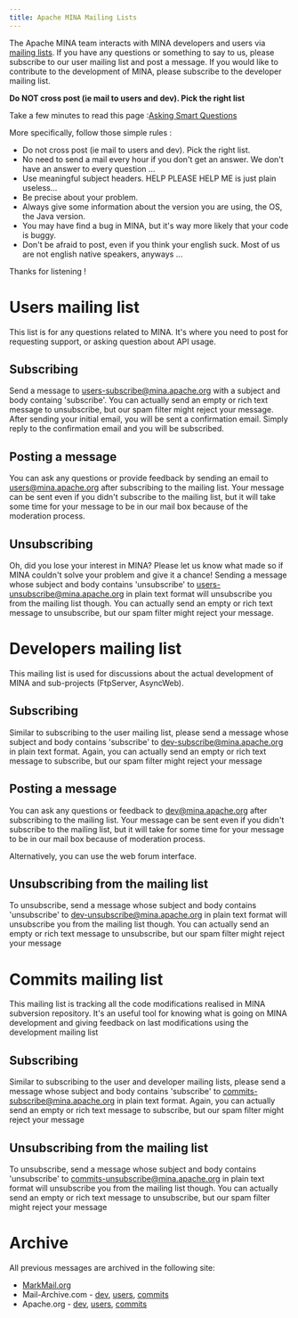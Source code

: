 ```yaml
---
title: Apache MINA Mailing Lists
---
```


The Apache MINA team interacts with MINA developers and users via [mailing lists](http://en.wikipedia.org/wiki/Mailing_list). If you have any questions or something to say to us, please subscribe to our user mailing list and post a message. If you would like to contribute to the development of MINA, please subscribe to the developer mailing list.

__Do NOT cross post (ie mail to users and dev). Pick the right list__

Take a few minutes to read this page :[Asking Smart Questions](http://www.catb.org/~esr/faqs/smart-questions.html)

More specifically, follow those simple rules :

* Do not cross post (ie mail to users and dev). Pick the right list.
* No need to send a mail every hour if you don't get an answer. We don't have an answer to every question ...
* Use meaningful subject headers. HELP PLEASE HELP ME is just plain useless...
* Be precise about your problem.
* Always give some information about the version you are using, the OS, the Java version.
* You may have find a bug in MINA, but it's way more likely that your code is buggy.
* Don't be afraid to post, even if you think your english suck. Most of us are not english native speakers, anyways ...

Thanks for listening !

# Users mailing list

This list is for any questions related to MINA. It's where you need to post for requesting support, or asking question about API usage.

## Subscribing

Send a message to [users-subscribe@mina.apache.org](mailto:users-subscribe@mina.apache.org) with a subject and body containg 'subscribe'. You can actually send an empty or rich text message to unsubscribe, but our spam filter might reject your message. After sending your initial email, you will be sent a confirmation email. Simply reply to the confirmation email and you will be subscribed.

## Posting a message

You can ask any questions or provide feedback by sending an email to [users@mina.apache.org](mailto:users@mina.apache.org) after subscribing to the mailing list. Your message can be sent even if you didn't subscribe to the mailing list, but it will take some time for your message to be in our mail box because of the moderation process.

## Unsubscribing

Oh, did you lose your interest in MINA? Please let us know what made so if MINA couldn't solve your problem and give it a chance! Sending a message whose subject and body contains 'unsubscribe' to [users-unsubscribe@mina.apache.org](mailto:users-unsubscribe@mina.apache.org) in plain text format will unsubscribe you from the mailing list though. You can actually send an empty or rich text message to unsubscribe, but our spam filter might reject your message.

# Developers mailing list

This mailing list is used for discussions about the actual development of MINA and sub-projects (FtpServer, AsyncWeb).

## Subscribing

Similar to subscribing to the user mailing list, please send a message whose subject and body contains 'subscribe' to [dev-subscribe@mina.apache.org](mailto:dev-subscribe@mina.apache.org) in plain text format. Again, you can actually send an empty or rich text message to subscribe, but our spam filter might reject your message

## Posting a message

You can ask any questions or feedback to [dev@mina.apache.org](mailto:dev@mina.apache.org) after subscribing to the mailing list. Your message can be sent even if you didn't subscribe to the mailing list, but it will take for some time for your message to be in our mail box because of moderation process.

Alternatively, you can use the web forum interface.

## Unsubscribing from the mailing list

To unsubscribe, send a message whose subject and body contains 'unsubscribe' to [dev-unsubscribe@mina.apache.org](mailto:dev-unsubscribe@mina.apache.org) in plain text format will unsubscribe you from the mailing list though. You can actually send an empty or rich text message to unsubscribe, but our spam filter might reject your message

# Commits mailing list

This mailing list is tracking all the code modifications realised in MINA subversion repository. It's an useful tool for knowing what is going on MINA development and giving feedback on last modifications using the development mailing list

## Subscribing

Similar to subscribing to the user and developer mailing lists, please send a message whose subject and body contains 'subscribe' to [commits-subscribe@mina.apache.org](mailto:commits-subscribe@mina.apache.org) in plain text format. Again, you can actually send an empty or rich text message to subscribe, but our spam filter might reject your message

## Unsubscribing from the mailing list

To unsubscribe, send a message whose subject and body contains 'unsubscribe' to [commits-unsubscribe@mina.apache.org](mailto:commits-unsubscribe@mina.apache.org) in plain text format will unsubscribe you from the mailing list though. You can actually send an empty or rich text message to unsubscribe, but our spam filter might reject your message

# Archive

All previous messages are archived in the following site:

* [MarkMail.org](http://mina.markmail.org/)
* Mail-Archive.com - [dev](http://www.mail-archive.com/dev@mina.apache.org/), [users](http://www.mail-archive.com/users@mina.apache.org/), [commits](http://www.mail-archive.com/commits@mina.apache.org/)
* Apache.org - [dev](http://mail-archives.apache.org/mod_mbox/mina-dev/), [users](http://mail-archives.apache.org/mod_mbox/mina-users/), [commits](http://mail-archives.apache.org/mod_mbox/mina-commits/)
